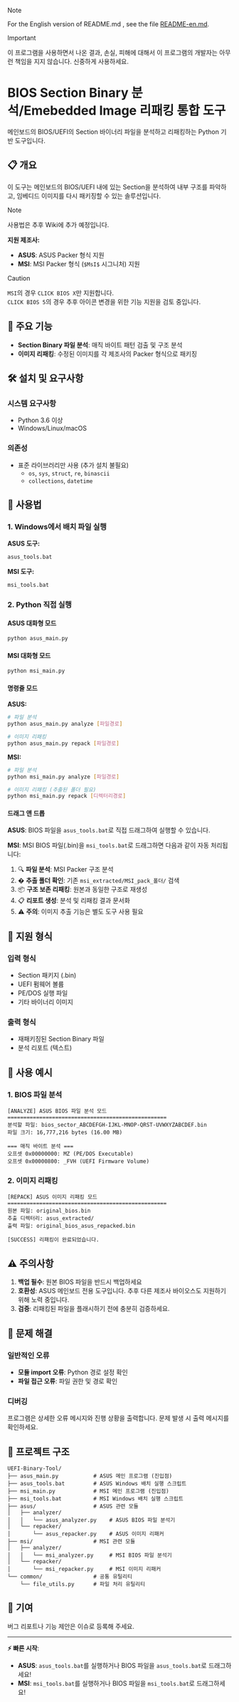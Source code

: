 > [!NOTE]
> For the English version of README.md , see the file [README-en.md](https://github.com/MinePacu/UEFI-Binary-Tool/blob/main/README-en.md).

> [!IMPORTANT]
> 이 프로그램을 사용하면서 나온 결과, 손실, 피해에 대해서 이 프로그램의 개발자는 아무런 책임을 지지 않습니다. 신중하게 사용하세요.

# BIOS Section Binary 분석/Emebedded Image 리패킹 통합 도구

메인보드의 BIOS/UEFI의 Section 바이너리 파일을 분석하고 리패킹하는 Python 기반 도구입니다.

## 📋 개요

이 도구는 메인보드의 BIOS/UEFI 내에 있는 Section을 분석하여 내부 구조를 파악하고, 임베디드 이미지를 다시 패키징할 수 있는 솔루션입니다.

> [!NOTE]
> 사용법은 추후 Wiki에 추가 예정입니다.

**지원 제조사:**
- **ASUS**: ASUS Packer 형식 지원
- **MSI**: MSI Packer 형식 (`$MsI$` 시그니처) 지원

> [!CAUTION]
> `MSI`의 경우 `CLICK BIOS X`만 지원합니다.<br>`CLICK BIOS 5`의 경우 추후 아이콘 변경을 위한 기능 지원을 검토 중입니다.

## 🚀 주요 기능

- **Section Binary 파일 분석**: 매직 바이트 패턴 검출 및 구조 분석
- **이미지 리패킹**: 수정된 이미지를 각 제조사의 Packer 형식으로 패키징

## 🛠️ 설치 및 요구사항

### 시스템 요구사항
- Python 3.6 이상
- Windows/Linux/macOS

### 의존성
- 표준 라이브러리만 사용 (추가 설치 불필요)
  - `os`, `sys`, `struct`, `re`, `binascii`
  - `collections`, `datetime`

## 🎯 사용법

### 1. Windows에서 배치 파일 실행

**ASUS 도구:**
```bash
asus_tools.bat
```

**MSI 도구:**
```bash
msi_tools.bat
```

### 2. Python 직접 실행

#### ASUS 대화형 모드
```bash
python asus_main.py
```

#### MSI 대화형 모드
```bash
python msi_main.py
```

#### 명령줄 모드

**ASUS:**
```bash
# 파일 분석
python asus_main.py analyze [파일경로]

# 이미지 리패킹
python asus_main.py repack [파일경로]
```

**MSI:**
```bash
# 파일 분석
python msi_main.py analyze [파일경로]

# 이미지 리패킹 (추출된 폴더 필요)
python msi_main.py repack [디렉터리경로]
```

#### 드래그 앤 드롭
**ASUS**: BIOS 파일을 `asus_tools.bat`로 직접 드래그하여 실행할 수 있습니다.

**MSI**: MSI BIOS 파일(.bin)을 `msi_tools.bat`로 드래그하면 다음과 같이 자동 처리됩니다:
1. 🔍 **파일 분석**: MSI Packer 구조 분석
2. � **추출 폴더 확인**: 기존 `msi_extracted/MSI_pack_폴더/` 검색
3. 📦 **구조 보존 리패킹**: 원본과 동일한 구조로 재생성
4. 📋 **리포트 생성**: 분석 및 리패킹 결과 문서화
5. ⚠️ **주의**: 이미지 추출 기능은 별도 도구 사용 필요

## 🔧 지원 형식

### 입력 형식
- Section 패키지 (.bin)
- UEFI 펌웨어 볼륨
- PE/DOS 실행 파일
- 기타 바이너리 이미지

### 출력 형식
- 재패키징된 Section Binary 파일
- 분석 리포트 (텍스트)

## 📝 사용 예시

### 1. BIOS 파일 분석
```
[ANALYZE] ASUS BIOS 파일 분석 모드
==================================================
분석할 파일: bios_sector_ABCDEFGH-IJKL-MNOP-QRST-UVWXYZABCDEF.bin
파일 크기: 16,777,216 bytes (16.00 MB)

=== 매직 바이트 분석 ===
오프셋 0x00000000: MZ (PE/DOS Executable)
오프셋 0x00000800: _FVH (UEFI Firmware Volume)
```

### 2. 이미지 리패킹
```
[REPACK] ASUS 이미지 리패킹 모드
==================================================
원본 파일: original_bios.bin
추출 디렉터리: asus_extracted/
출력 파일: original_bios_asus_repacked.bin

[SUCCESS] 리패킹이 완료되었습니다.
```

## ⚠️ 주의사항

1. **백업 필수**: 원본 BIOS 파일을 반드시 백업하세요
2. **호환성**: ASUS 메인보드 전용 도구입니다. 추후 다른 제조사 바이오스도 지원하기 위해 노력 중입니다.
3. **검증**: 리패킹된 파일을 플래시하기 전에 충분히 검증하세요.
## 🐛 문제 해결

### 일반적인 오류
- **모듈 import 오류**: Python 경로 설정 확인
- **파일 접근 오류**: 파일 권한 및 경로 확인

### 디버깅
프로그램은 상세한 오류 메시지와 진행 상황을 출력합니다. 문제 발생 시 출력 메시지를 확인하세요.

## 📁 프로젝트 구조

```
UEFI-Binary-Tool/
├── asus_main.py           # ASUS 메인 프로그램 (진입점)
├── asus_tools.bat         # ASUS Windows 배치 실행 스크립트
├── msi_main.py            # MSI 메인 프로그램 (진입점)
├── msi_tools.bat          # MSI Windows 배치 실행 스크립트
├── asus/                  # ASUS 관련 모듈
│   ├── analyzer/
│   │   └── asus_analyzer.py    # ASUS BIOS 파일 분석기
│   └── repacker/
│       └── asus_repacker.py    # ASUS 이미지 리패커
├── msi/                   # MSI 관련 모듈
│   ├── analyzer/
│   │   └── msi_analyzer.py     # MSI BIOS 파일 분석기
│   └── repacker/
│       └── msi_repacker.py     # MSI 이미지 리패커
└── common/                # 공통 유틸리티
    └── file_utils.py      # 파일 처리 유틸리티
```

## 🤝 기여

버그 리포트나 기능 제안은 이슈로 등록해 주세요.

---

**⚡ 빠른 시작**: 
- **ASUS**: `asus_tools.bat`를 실행하거나 BIOS 파일을 `asus_tools.bat`로 드래그하세요!
- **MSI**: `msi_tools.bat`를 실행하거나 BIOS 파일을 `msi_tools.bat`로 드래그하세요!
